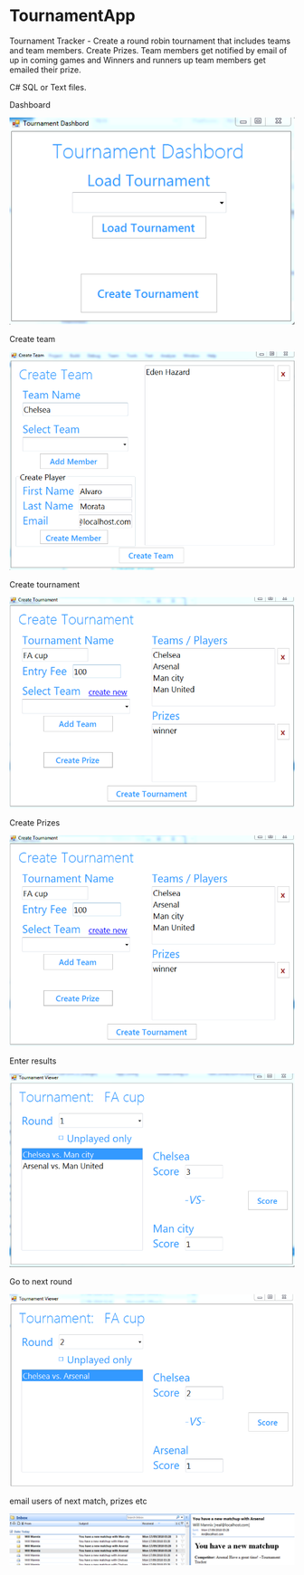 # TournamentApp

Tournament Tracker - Create a round robin tournament that includes teams and team members. Create Prizes. Team members get notified by email of up in coming games and Winners and runners up team members get emailed their prize.
   
C# SQL or Text files.


Dashboard

<img src="/images/torny1.PNG" alt=""/>

Create team

<img src="/images/torny2.PNG" alt=""/>

Create tournament

<img src="/images/torny4.PNG" alt=""/>

Create Prizes

<img src="/images/torny4.PNG" alt=""/>

Enter results

<img src="/images/torny5.PNG" alt=""/>

Go to next round

<img src="/images/torny7.PNG" alt=""/>

email users of next match, prizes etc

<img src="/images/torny9.PNG" alt=""/>






